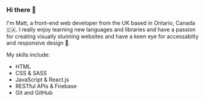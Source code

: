 ### Hi there :wave: 


I'm Matt, a front-end web developer from the UK based in Ontario, Canada 🇨🇦. I really enjoy learning new languages and libraries and have a passion for creating visually stunning websites and have a keen eye for accessabilty and responsive design 👀. 

My skills include:

- HTML 
- CSS & SASS 
- JavaScript & React.js  
- RESTful APIs & Firebase
- Git and GitHub 

